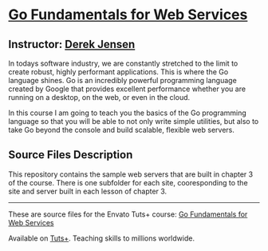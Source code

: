 # [Go Fundamentals for Web Services][published url]
## Instructor: [Derek Jensen][instructor url]


In todays software industry, we are constantly stretched to the limit to create robust, highly performant applications. This is where the Go language shines. Go is an incredibly powerful programming language created by Google that provides excellent performance whether you are running on a desktop, on the web, or even in the cloud. 

In this course I am going to teach you the basics of the Go programming language so that you will be able to not only write simple utilities, but also to take Go beyond the console and build scalable, flexible web servers.


## Source Files Description

This repository contains the sample web servers that are built in chapter 3 of the course. There is one subfolder for each site, cooresponding to the site and server built in each lesson of chapter 3.

------

These are source files for the Envato Tuts+ course: [Go Fundamentals for Web Services][published url]

Available on [Tuts+](https://tutsplus.com). Teaching skills to millions worldwide.

[published url]: https://code.tutsplus.com/courses/go-fundamentals-for-web-services
[instructor url]: https://tutsplus.com/authors/derek-jensen
